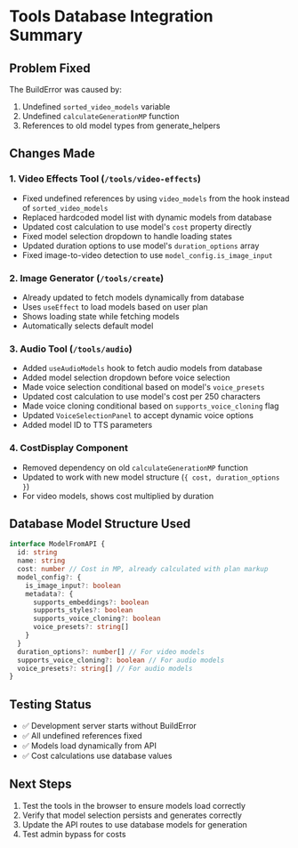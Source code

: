 # Tools Database Integration Summary

## Problem Fixed
The BuildError was caused by:
1. Undefined `sorted_video_models` variable
2. Undefined `calculateGenerationMP` function  
3. References to old model types from generate_helpers

## Changes Made

### 1. Video Effects Tool (`/tools/video-effects`)
- Fixed undefined references by using `video_models` from the hook instead of `sorted_video_models`
- Replaced hardcoded model list with dynamic models from database
- Updated cost calculation to use model's `cost` property directly
- Fixed model selection dropdown to handle loading states
- Updated duration options to use model's `duration_options` array
- Fixed image-to-video detection to use `model_config.is_image_input`

### 2. Image Generator (`/tools/create`)
- Already updated to fetch models dynamically from database
- Uses `useEffect` to load models based on user plan
- Shows loading state while fetching models
- Automatically selects default model

### 3. Audio Tool (`/tools/audio`)
- Added `useAudioModels` hook to fetch audio models from database
- Added model selection dropdown before voice selection
- Made voice selection conditional based on model's `voice_presets`
- Updated cost calculation to use model's cost per 250 characters
- Made voice cloning conditional based on `supports_voice_cloning` flag
- Updated `VoiceSelectionPanel` to accept dynamic voice options
- Added model ID to TTS parameters

### 4. CostDisplay Component
- Removed dependency on old `calculateGenerationMP` function
- Updated to work with new model structure (`{ cost, duration_options }`)
- For video models, shows cost multiplied by duration

## Database Model Structure Used

```typescript
interface ModelFromAPI {
  id: string
  name: string
  cost: number // Cost in MP, already calculated with plan markup
  model_config?: {
    is_image_input?: boolean
    metadata?: {
      supports_embeddings?: boolean
      supports_styles?: boolean
      supports_voice_cloning?: boolean
      voice_presets?: string[]
    }
  }
  duration_options?: number[] // For video models
  supports_voice_cloning?: boolean // For audio models
  voice_presets?: string[] // For audio models
}
```

## Testing Status
- ✅ Development server starts without BuildError
- ✅ All undefined references fixed
- ✅ Models load dynamically from API
- ✅ Cost calculations use database values

## Next Steps
1. Test the tools in the browser to ensure models load correctly
2. Verify that model selection persists and generates correctly
3. Update the API routes to use database models for generation
4. Test admin bypass for costs